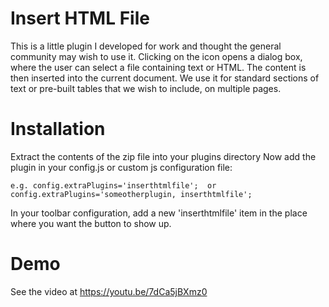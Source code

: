 # Insert HTML File

This is a little plugin I developed for work and thought the general community may wish to use it. 
Clicking on the icon opens a dialog box, where the user can select a file containing text or HTML. The content is then inserted into the current document. We use it for standard sections of text or pre-built tables that we wish to include, on multiple pages.

# Installation
Extract the contents of the zip file into your plugins directory
Now add the plugin in your config.js or custom js configuration file:

    e.g. config.extraPlugins='inserthtmlfile';  or config.extraPlugins='someotherplugin, inserthtmlfile'; 
    
In your toolbar configuration, add a new 'inserthtmlfile' item in the place where you want the button to show up.

# Demo

See the video at https://youtu.be/7dCa5jBXmz0
